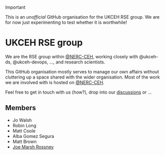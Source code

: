 > [!IMPORTANT]
> This is an _unofficial_ GitHub organisation for the UKCEH RSE group. We are for now just experimenting to test whether it is worthwhile!

# UKCEH RSE group

We are the RSE group within [@NERC-CEH](https://github.com/NERC-CEH), working closely with @ukceh-ds, @ukceh-devops, ..., and research scientists.

This GitHub organisation mostly serves to manage our own affairs without cluttering up a space shared with the wider organisation. Most of the work we are involved with is hosted on [@NERC-CEH](https://github.com/NERC-CEH).

Feel free to get in touch with us (how?), drop into our [discussions](https://github.com/ukceh-rse/Discussions) or ...

## Members

- Jo Walsh
- Robin Long
- Matt Coole
- Alba Gomez Segura
- Matt Brown
- [Joe Marsh Rossney](https://github.com/jmarshrossney)
